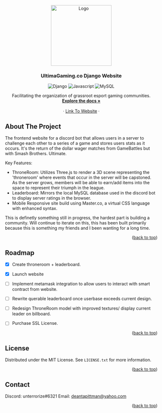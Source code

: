 <!-- Improved compatibility of back to top link: See: https://github.com/othneildrew/Best-README-Template/pull/73 -->
<a name="readme-top"></a>
<!--
*** Thanks for checking out the Best-README-Template. If you have a suggestion
*** that would make this better, please fork the repo and create a pull request
*** or simply open an issue with the tag "enhancement".
*** Don't forget to give the project a star!
*** Thanks again! Now go create something AMAZING! :D
-->



<!-- PROJECT SHIELDS -->
<!--
*** I'm using markdown "reference style" links for readability.
*** Reference links are enclosed in brackets [ ] instead of parentheses ( ).
*** See the bottom of this document for the declaration of the reference variables
*** for contributors-url, forks-url, etc. This is an optional, concise syntax you may use.
*** https://www.markdownguide.org/basic-syntax/#reference-style-links
-->




<!-- PROJECT LOGO -->
<br />
<div align="center">
  <a href="https://github.com/othneildrew/Best-README-Template">
    <img src="https://imgur.com/G3c0e8w.jpeg" alt="Logo" width="200" height="200">
  </a>

  <h3 align="center">UltimaGaming.co Django Website</h3>

![Django]
![Javascript]
![MySQL]

  <p align="center">
    Facilitating the organization of grassroot esport gaming communities.
    <br />
    <a href="https://github.com/dtpittman7/discord-wagers"><strong>Explore the docs »</strong></a>
    <br />
    <br />
    · <a href="http://ultimagaming.co">Link To Website</a>
    ·
    
  </p>
</div>




<!-- ABOUT THE PROJECT -->
## About The Project

The frontend website for a discord bot that allows users in a server to challenge each other to a series of a game and stores users stats as it occurs. It's the return of the dollar wager matches from GameBattles but with Smash Brothers. Ultimate. 

Key Features:
* ThroneRoom: Utilizes Three.js to render a 3D scene representing the 'throneroom' where events that occur in the server will be capstoned. As the server grows, members will be able to earn/add items into the space to represent their triumph in the league.
* Leaderboard: Mirrors the local MySQL database used in the discord bot to display server ratings in the browser. 
* Mobile Responsive site build using Master.co, a virtual CSS language with enhanced syntax.

This is definetly something still in progress, the hardest part is building a community. Will continue to iterate on this, this has been built primarily because this is something my friends and I been wanting for a long time.


<p align="right">(<a href="#readme-top">back to top</a>)</p>


<!-- ROADMAP -->
## Roadmap

- [x] Create throneroom + leaderboard.
- [x] Launch website
- [ ] Implement metamask integration to allow users to interact with smart contract from website.
- [ ] Rewrite querable leaderboard once userbase exceeds current design.
- [ ] Redesign ThroneRoom model with improved textures/ display current leader on billboard.
- [ ] Purchase SSL License.



<p align="right">(<a href="#readme-top">back to top</a>)</p>





<!-- LICENSE -->
## License

Distributed under the MIT License. See `LICENSE.txt` for more information.

<p align="right">(<a href="#readme-top">back to top</a>)</p>



<!-- CONTACT -->
## Contact

Discord: unterrorize#6321
Email: deantapittman@yahoo.com


<p align="right">(<a href="#readme-top">back to top</a>)</p>


<!-- MARKDOWN LINKS & IMAGES -->
<!-- https://www.markdownguide.org/basic-syntax/#reference-style-links -->
[contributors-shield]: https://img.shields.io/github/contributors/othneildrew/Best-README-Template.svg?style=for-the-badge
[contributors-url]: https://github.com/othneildrew/Best-README-Template/graphs/contributors
[forks-shield]: https://img.shields.io/github/forks/othneildrew/Best-README-Template.svg?style=for-the-badge
[forks-url]: https://github.com/othneildrew/Best-README-Template/network/members
[stars-shield]: https://img.shields.io/github/stars/othneildrew/Best-README-Template.svg?style=for-the-badge
[stars-url]: https://github.com/othneildrew/Best-README-Template/stargazers
[issues-shield]: https://img.shields.io/github/issues/othneildrew/Best-README-Template.svg?style=for-the-badge
[issues-url]: https://github.com/othneildrew/Best-README-Template/issues
[license-shield]: https://img.shields.io/github/license/othneildrew/Best-README-Template.svg?style=for-the-badge
[license-url]: https://github.com/othneildrew/Best-README-Template/blob/master/LICENSE.txt
[linkedin-shield]: https://img.shields.io/badge/-LinkedIn-black.svg?style=for-the-badge&logo=linkedin&colorB=555
[linkedin-url]: https://linkedin.com/in/othneildrew
[product-screenshot]: images/screenshot.png

[Django]: https://img.shields.io/badge/Django-4.0-brightgreen
[MySQL]: https://img.shields.io/badge/MySQL----green
[Javascript]: https://img.shields.io/badge/Javascript----orange


[React.js]: https://img.shields.io/badge/React-20232A?style=for-the-badge&logo=react&logoColor=61DAFB
[React-url]: https://reactjs.org/
[Vue.js]: https://img.shields.io/badge/Vue.js-35495E?style=for-the-badge&logo=vuedotjs&logoColor=4FC08D
[Vue-url]: https://vuejs.org/
[Angular.io]: https://img.shields.io/badge/Angular-DD0031?style=for-the-badge&logo=angular&logoColor=white
[Angular-url]: https://angular.io/
[Svelte.dev]: https://img.shields.io/badge/Svelte-4A4A55?style=for-the-badge&logo=svelte&logoColor=FF3E00
[Svelte-url]: https://svelte.dev/
[Laravel.com]: https://img.shields.io/badge/Laravel-FF2D20?style=for-the-badge&logo=laravel&logoColor=white
[Laravel-url]: https://laravel.com
[Bootstrap.com]: https://img.shields.io/badge/Bootstrap-563D7C?style=for-the-badge&logo=bootstrap&logoColor=white
[Bootstrap-url]: https://getbootstrap.com
[JQuery.com]: https://img.shields.io/badge/jQuery-0769AD?style=for-the-badge&logo=jquery&logoColor=white
[JQuery-url]: https://jquery.com 
